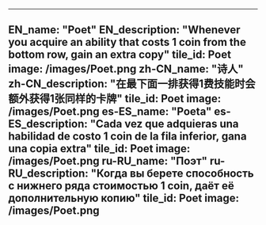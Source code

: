 ---

EN_name: "Poet"
EN_description: "Whenever you acquire an ability that costs 1 coin from the bottom row, gain an extra copy"
tile_id: Poet
image: /images/Poet.png
zh-CN_name: "诗人"
zh-CN_description: "在最下面一排获得1费技能时会额外获得1张同样的卡牌"
tile_id: Poet
image: /images/Poet.png
es-ES_name: "Poeta"
es-ES_description: "Cada vez que adquieras una habilidad de costo 1 coin de la fila inferior, gana una copia extra"
tile_id: Poet
image: /images/Poet.png
ru-RU_name: "Поэт"
ru-RU_description: "Когда вы берете способность с нижнего ряда стоимостью 1 coin, даёт её дополнительную копию"
tile_id: Poet
image: /images/Poet.png
---